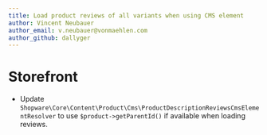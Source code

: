 ```yaml
---
title: Load product reviews of all variants when using CMS element
author: Vincent Neubauer
author_email: v.neubauer@vonmaehlen.com
author_github: dallyger
---
```

# Storefront
* Update `Shopware\Core\Content\Product\Cms\ProductDescriptionReviewsCmsElementResolver`
  to use `$product->getParentId()` if available when loading reviews.
